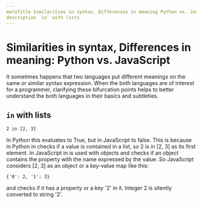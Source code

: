 ```yaml
---
metaTitle Similarities in syntax, Differences in meaning Python vs. JavaScript
description `in` with lists
---
```


# Similarities in syntax, Differences in meaning: Python vs. JavaScript


It sometimes happens that two languages put different meanings on the same or similar syntax expression. When the both languages are of interest for a programmer,  clarifying these bifurcation points helps to better understand the both languages in their basics and subtleties.



## `in` with lists


```
2 in [2, 3]

```

In Python this evaluates to True, but in JavaScript to false. This is because in Python in checks if a value is contained in a list, so 2 is in [2, 3] as its first element. In JavaScript in is used with objects and checks if an object contains the property with the name expressed by the value. So JavaScript considers [2, 3] as an object or a key-value map like this:

```
{'0': 2, '1': 3}

```

and checks if it has a property or a key '2' in it. Integer 2 is silently converted to string '2'.

